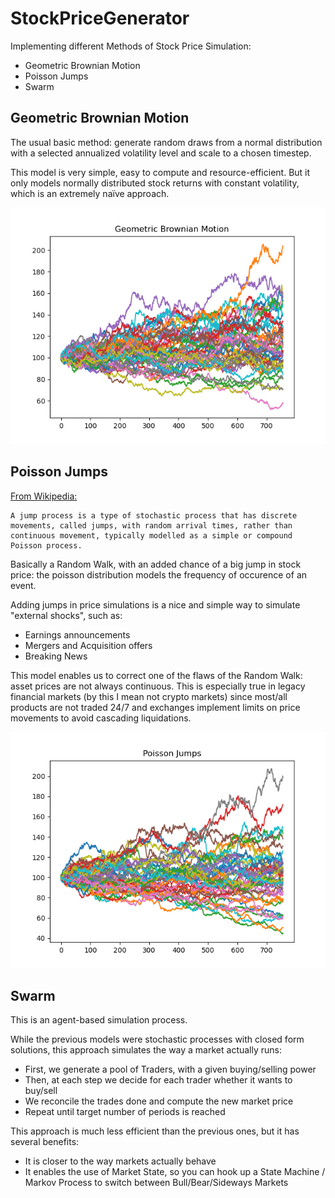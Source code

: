 # StockPriceGenerator  

Implementing different Methods of Stock Price Simulation:
- Geometric Brownian Motion
- Poisson Jumps
- Swarm 



## Geometric Brownian Motion

The usual basic method: generate random draws from a normal distribution with a selected annualized volatility level and scale to a chosen timestep.    

This model is very simple, easy to compute and resource-efficient. But it only models normally distributed stock returns with constant volatility, which is an extremely naïve approach.  

![Sample 50 Paths Geometric Brownian Motion](img/GeometricBrownianMotion.png)


## Poisson Jumps  

[From Wikipedia:](https://en.wikipedia.org/wiki/Jump_process)
```
A jump process is a type of stochastic process that has discrete movements, called jumps, with random arrival times, rather than continuous movement, typically modelled as a simple or compound Poisson process.
```

Basically a Random Walk, with an added chance of a big jump in stock price: the poisson distribution models the frequency of occurence of an event.  

Adding jumps in price simulations is a nice and simple way to simulate "external shocks", such as: 
- Earnings announcements
- Mergers and Acquisition offers  
- Breaking News  

This model enables us to correct one of the flaws of the Random Walk: asset prices are not always continuous. This is especially true in legacy financial markets (by this I mean not crypto markets) since most/all products are not traded 24/7 and exchanges implement limits on price movements to avoid cascading liquidations.  

![Sample 50 Paths Poisson Jumps](img/PoissonJumps.png)

## Swarm  

This is an agent-based simulation process. 

While the previous models were stochastic processes with closed form solutions, this approach simulates the way a market actually runs: 
- First, we generate a pool of Traders, with a given buying/selling power 
- Then, at each step we decide for each trader whether it wants to buy/sell 
- We reconcile the trades done and compute the new market price
- Repeat until target number of periods is reached  

This approach is much less efficient than the previous ones, but it has several benefits:
- It is closer to the way markets actually behave  
- It enables the use of Market State, so you can hook up a State Machine / Markov Process to switch between Bull/Bear/Sideways Markets  

